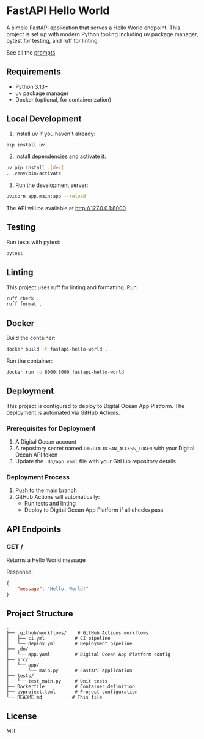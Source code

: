 # FastAPI Hello World

A simple FastAPI application that serves a Hello World endpoint. This project is set up with modern Python tooling including uv package manager, pytest for testing, and ruff for linting.

See all the [prompts](./PROMPT.md)

## Requirements

- Python 3.13+
- uv package manager
- Docker (optional, for containerization)

## Local Development

1. Install uv if you haven't already:

```bash
pip install uv
```

2. Install dependencies and activate it:

```bash
uv pip install .[dev]
. .venv/bin/activate
```

3. Run the development server:

```bash
uvicorn app.main:app --reload
```

The API will be available at <http://127.0.0.1:8000>

## Testing

Run tests with pytest:

```bash
pytest
```

## Linting

This project uses ruff for linting and formatting. Run:

```bash
ruff check .
ruff format .
```

## Docker

Build the container:

```bash
docker build -t fastapi-hello-world .
```

Run the container:

```bash
docker run -p 8000:8000 fastapi-hello-world
```

## Deployment

This project is configured to deploy to Digital Ocean App Platform. The deployment is automated via GitHub Actions.

### Prerequisites for Deployment

1. A Digital Ocean account
2. A repository secret named `DIGITALOCEAN_ACCESS_TOKEN` with your Digital Ocean API token
3. Update the `.do/app.yaml` file with your GitHub repository details

### Deployment Process

1. Push to the main branch
2. GitHub Actions will automatically:
   - Run tests and linting
   - Deploy to Digital Ocean App Platform if all checks pass

## API Endpoints

### GET /

Returns a Hello World message

Response:

```json
{
    "message": "Hello, World!"
}
```

## Project Structure

```
.
├── .github/workflows/    # GitHub Actions workflows
│   ├── ci.yml           # CI pipeline
│   └── deploy.yml       # Deployment pipeline
├── .do/
│   └── app.yaml         # Digital Ocean App Platform config
├── src/
│   └── app/
│       └── main.py      # FastAPI application
├── tests/
│   └── test_main.py     # Unit tests
├── Dockerfile           # Container definition
├── pyproject.toml       # Project configuration
└── README.md           # This file
```

## License

MIT
